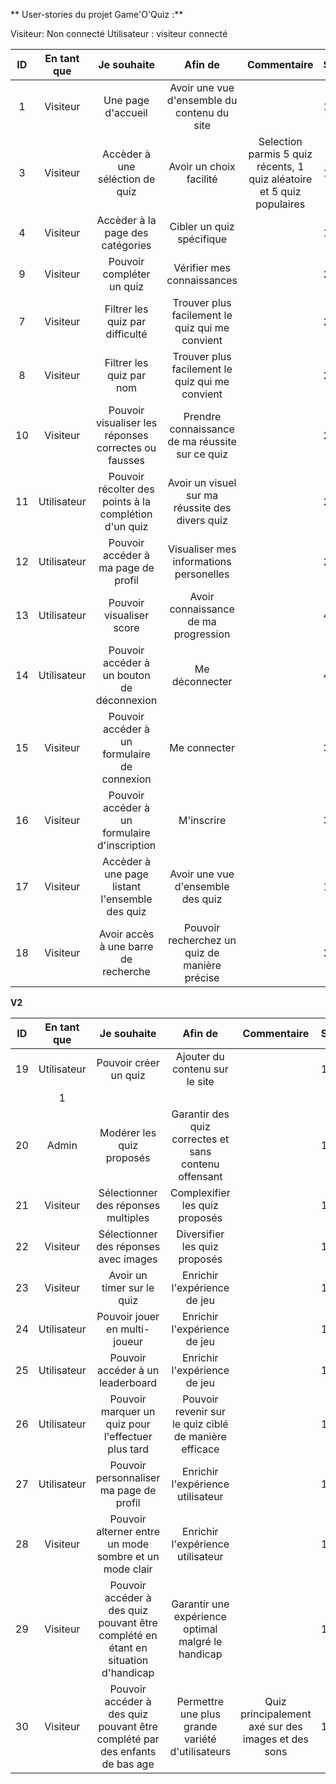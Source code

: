 ** User-stories du projet Game'O'Quiz :**

Visiteur: Non connecté
Utilisateur : visiteur connecté

| ID  | En tant que |                      Je souhaite                      |                     Afin de                     |                              Commentaire                               | Sprint |
| :-: | :---------: | :---------------------------------------------------: | :---------------------------------------------: | :--------------------------------------------------------------------: | ------ |
|  1  |  Visiteur   |                  Une page d'accueil                   |   Avoir une vue d'ensemble du contenu du site   |                                                                        | 1      |
|  3  |  Visiteur   |            Accèder à une séléction de quiz            |             Avoir un choix facilité             | Selection parmis 5 quiz récents, 1 quiz aléatoire et 5 quiz populaires | 1      |
|  4  |  Visiteur   |           Accèder à la page des catégories            |            Cibler un quiz spécifique            |                                                                        | 1      |
|  9  |  Visiteur   |               Pouvoir compléter un quiz               |           Vérifier mes connaissances            |                                                                        | 2      |
|  7  |  Visiteur   |            Filtrer les quiz par difficulté            | Trouver plus facilement le quiz qui me convient |                                                                        | 2      |
|  8  |  Visiteur   |               Filtrer les quiz par nom                | Trouver plus facilement le quiz qui me convient |                                                                        | 2      |
| 10  |  Visiteur   | Pouvoir visualiser les réponses correctes ou fausses  | Prendre connaissance de ma réussite sur ce quiz |                                                                        | 2      |
| 11  | Utilisateur | Pouvoir récolter des points à la complétion d'un quiz | Avoir un visuel sur ma réussite des divers quiz |                                                                        | 2      |
| 12  | Utilisateur |          Pouvoir accéder à ma page de profil          |     Visualiser mes informations personelles     |                                                                        | 2      |
| 13  | Utilisateur |               Pouvoir visualiser score                |      Avoir connaissance de ma progression       |                                                                        | 4      |
| 14  | Utilisateur |      Pouvoir accéder à un bouton de déconnexion       |                 Me déconnecter                  |                                                                        | 4      |
| 15  |  Visiteur   |     Pouvoir accéder à un formulaire de connexion      |                  Me connecter                   |                                                                        | 3      |
| 16  |  Visiteur   |     Pouvoir accéder à un formulaire d'inscription     |                   M'inscrire                    |                                                                        | 3      |
| 17  |  Visiteur   |    Accèder à une page listant l'ensemble des quiz     |        Avoir une vue d'ensemble des quiz        |                                                                        | 1      |
| 18  |  Visiteur   |         Avoir accès à une barre de recherche          |  Pouvoir recherchez un quiz de manière précise  |                                                                        | 2      |

**V2**

| ID  | En tant que |                                    Je souhaite                                    |                        Afin de                        |                    Commentaire                     | Sprint |
| :-: | :---------: | :-------------------------------------------------------------------------------: | :---------------------------------------------------: | :------------------------------------------------: | ------ |
| 19  | Utilisateur |                               Pouvoir créer un quiz                               |            Ajouter du contenu sur le site             |                                                    | 1      |
|     |      1      |
| 20  |    Admin    |                             Modérer les quiz proposés                             | Garantir des quiz correctes et sans contenu offensant |                                                    | 1      |
| 21  |  Visiteur   |                        Sélectionner des réponses multiples                        |            Complexifier les quiz proposés             |                                                    | 1      |
| 22  |  Visiteur   |                       Sélectionner des réponses avec images                       |             Diversifier les quiz proposés             |                                                    | 1      |
| 23  |  Visiteur   |                            Avoir un timer sur le quiz                             |             Enrichir l'expérience de jeu              |                                                    | 1      |
| 24  | Utilisateur |                           Pouvoir jouer en multi-joueur                           |             Enrichir l'expérience de jeu              |                                                    | 1      |
| 25  | Utilisateur |                         Pouvoir accéder à un leaderboard                          |             Enrichir l'expérience de jeu              |                                                    | 1      |
| 26  | Utilisateur |                Pouvoir marquer un quiz pour l'effectuer plus tard                 | Pouvoir revenir sur le quiz ciblé de manière efficace |                                                    | 1      |
| 27  | Utilisateur |                      Pouvoir personnaliser ma page de profil                      |           Enrichir l'expérience utilisateur           |                                                    | 1      |
| 28  |  Visiteur   |              Pouvoir alterner entre un mode sombre et un mode clair               |           Enrichir l'expérience utilisateur           |                                                    | 1      |
| 29  |  Visiteur   | Pouvoir accéder à des quiz pouvant être complété en étant en situation d'handicap |  Garantir une expérience optimal malgré le handicap   |                                                    | 1      |
| 30  |  Visiteur   |    Pouvoir accéder à des quiz pouvant être complété par des enfants de bas age    |   Permettre une plus grande variété d'utilisateurs    | Quiz principalement axé sur des images et des sons | 1      |
